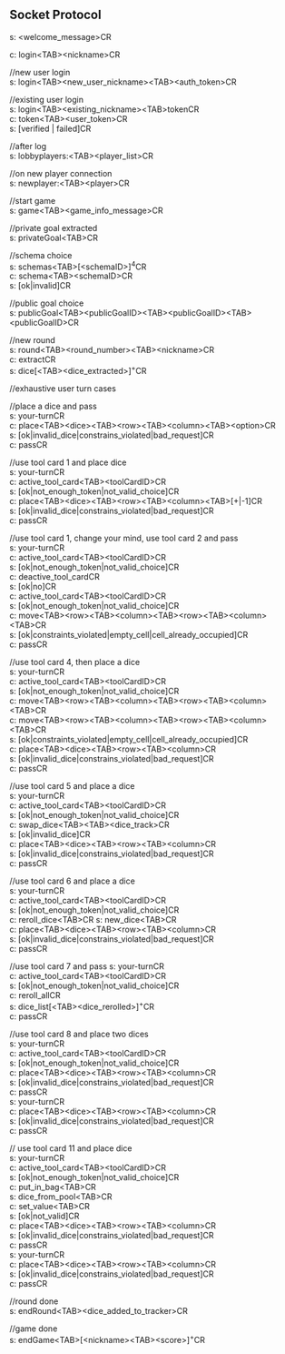 ## Socket Protocol

s: \<welcome_message>CR

c: login\<TAB>\<nickname>CR

//new user login  
s: login\<TAB>\<new_user_nickname>\<TAB>\<auth_token>CR

//existing user login  
s: login\<TAB>\<existing_nickname>\<TAB>tokenCR  
c: token\<TAB>\<user_token>CR  
s: \[verified | failed]CR   

//after log  
s: lobbyplayers:\<TAB>\<player_list>CR  

//on new player connection  
s: newplayer:\<TAB>\<player>CR  

//start game  
s: game\<TAB>\<game_info_message>CR

//private goal extracted  
s: privateGoal\<TAB><privateGoalID>CR

//schema choice  
s: schemas\<TAB>\[\<schemaID>]<sup>4</sup>CR  
c: schema\<TAB>\<schemaID>CR  
s: \[ok|invalid]CR  

//public goal choice  
s: publicGoal\<TAB>\<publicGoalID>\<TAB>\<publicGoalID>\<TAB>\<publicGoalID>CR

//new round  
s: round\<TAB>\<round_number>\<TAB>\<nickname>CR  
c: extractCR  
s: dice\[\<TAB>\<dice_extracted>]<sup>+</sup>CR  

//exhaustive user turn cases

//place a dice and pass  
s: your-turnCR  
c: place\<TAB>\<dice>\<TAB>\<row>\<TAB>\<column>\<TAB>\<option>CR  
s: \[ok|invalid_dice|constrains_violated|bad_request]CR  
c: passCR  

//use tool card 1 and place dice  
s: your-turnCR  
c: active_tool_card\<TAB>\<toolCardID>CR  
s: \[ok|not_enough_token|not_valid_choice]CR  
c: place\<TAB>\<dice>\<TAB>\<row>\<TAB>\<column>\<TAB>\[+|-1]CR  
s: \[ok|invalid_dice|constrains_violated|bad_request]CR  
c: passCR

//use tool card 1, change your mind, use tool card 2 and pass  
s: your-turnCR  
c: active_tool_card\<TAB>\<toolCardID>CR  
s: \[ok|not_enough_token|not_valid_choice]CR  
c: deactive_tool_cardCR  
s: \[ok|no]CR  
c: active_tool_card\<TAB>\<toolCardID>CR  
s: \[ok|not_enough_token|not_valid_choice]CR  
c: move\<TAB>\<row>\<TAB>\<column>\<TAB>\<row>\<TAB>\<column>\<TAB>CR  
s: \[ok|constraints_violated|empty_cell|cell_already_occupied]CR  
c: passCR

//use tool card 4, then place a dice  
s: your-turnCR  
c: active_tool_card\<TAB>\<toolCardID>CR  
s: \[ok|not_enough_token|not_valid_choice]CR  
c: move\<TAB>\<row>\<TAB>\<column>\<TAB>\<row>\<TAB>\<column>\<TAB>CR  
c: move\<TAB>\<row>\<TAB>\<column>\<TAB>\<row>\<TAB>\<column>\<TAB>CR  
s: \[ok|constraints_violated|empty_cell|cell_already_occupied]CR  
c: place\<TAB>\<dice>\<TAB>\<row>\<TAB>\<column>CR  
s: \[ok|invalid_dice|constrains_violated|bad_request]CR  
c: passCR  

//use tool card 5 and place a dice  
s: your-turnCR  
c: active_tool_card\<TAB>\<toolCardID>CR  
s: \[ok|not_enough_token|not_valid_choice]CR  
c: swap_dice\<TAB><dice>\<TAB><dice_track>CR  
s: [ok|invalid_dice]CR  
c: place\<TAB>\<dice>\<TAB>\<row>\<TAB>\<column>CR  
s: \[ok|invalid_dice|constrains_violated|bad_request]CR  
c: passCR  
  
//use tool card 6 and place a dice  
s: your-turnCR  
c: active_tool_card\<TAB>\<toolCardID>CR  
s: \[ok|not_enough_token|not_valid_choice]CR  
c: reroll_dice\<TAB><dice>CR
s: new_dice\<TAB><dice>CR  
c: place\<TAB>\<dice>\<TAB>\<row>\<TAB>\<column>CR  
s: \[ok|invalid_dice|constrains_violated|bad_request]CR  
c: passCR  
  
//use tool card 7 and pass
s: your-turnCR  
c: active_tool_card\<TAB>\<toolCardID>CR  
s: \[ok|not_enough_token|not_valid_choice]CR  
c: reroll_allCR  
s: dice_list\[\<TAB>\<dice_rerolled>]<sup>+</sup>CR  
c: passCR  

//use tool card 8 and place two dices  
s: your-turnCR  
c: active_tool_card\<TAB>\<toolCardID>CR  
s: \[ok|not_enough_token|not_valid_choice]CR  
c: place\<TAB>\<dice>\<TAB>\<row>\<TAB>\<column>CR  
s: \[ok|invalid_dice|constrains_violated|bad_request]CR  
c: passCR  
s: your-turnCR  
c: place\<TAB>\<dice>\<TAB>\<row>\<TAB>\<column>CR  
s: \[ok|invalid_dice|constrains_violated|bad_request]CR  
c: passCR  

// use tool card 11 and place dice  
s: your-turnCR  
c: active_tool_card\<TAB>\<toolCardID>CR  
s: \[ok|not_enough_token|not_valid_choice]CR  
c: put_in_bag\<TAB><dice>CR  
s: dice_from_pool\<TAB><dice>CR  
c: set_value\<TAB><value>CR  
s: [ok|not_valid]CR  
c: place\<TAB>\<dice>\<TAB>\<row>\<TAB>\<column>CR  
s: \[ok|invalid_dice|constrains_violated|bad_request]CR  
c: passCR  
s: your-turnCR  
c: place\<TAB>\<dice>\<TAB>\<row>\<TAB>\<column>CR  
s: \[ok|invalid_dice|constrains_violated|bad_request]CR  
c: passCR  
  
//round done  
s: endRound\<TAB>\<dice_added_to_tracker>CR 

//game done  
s: endGame\<TAB>\[\<nickname>\<TAB>\<score>]<sup>+</sup>CR
